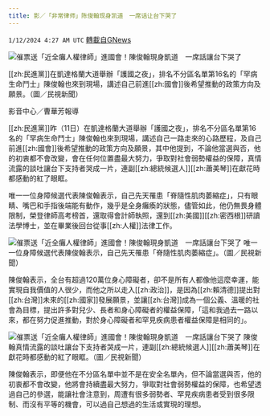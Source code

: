 ```yaml
---
title: 影／「非常律师」陈俊翰现身凯道　一席话让台下哭了
---
```

`1/12/2024 4:27 AM UTC` [轉載自GNews](https://gnews.org/articles/2211090)

![催票送「近全癱人權律師」進國會！陳俊翰現身凱道　一席話讓台下哭了](https://cdn.ftvnews.com.tw/manasystem/FileData/News/75a981e4-76bb-4b64-b0ad-9c5b611e9ad5.jpg "催票送「近全癱人權律師」進國會！陳俊翰現身凱道　一席話讓台下哭了")

[[zh:民進黨]]在凱達格蘭大道舉辦「護國之夜」，排名不分區名單第16名的「罕病生命鬥士」陳俊翰也來到現場，講述自己前進[[zh:國會]]後希望推動的政策方向及願景。（圖／民視新聞）

影音中心／曹華芳報導

[[zh:民進黨]]昨（11日）在凱達格蘭大道舉辦「護國之夜」，排名不分區名單第16名的「罕病生命鬥士」陳俊翰也來到現場，講述自己一路走來的心路歷程，及自己前進[[zh:國會]]後希望推動的政策方向及願景，其中他提到，不論他當選與否，他的初衷都不會改變，會在任何位置盡最大努力，爭取對社會弱勢權益的保障，真情流露的談吐讓台下支持者哭成一片，連副[[zh:總統候選人]][[zh:蕭美琴]]在獻花時都感動的紅了眼眶。

唯一一位身障候選代表陳俊翰表示，自己先天罹患「脊隨性肌肉萎縮症」，只有眼睛、嘴巴和手指後端能有動作，幾乎是全身癱瘓的狀態，儘管如此，他仍無畏身體限制，榮登律師高考榜首，還取得會計師執照，還到[[zh:美國]][[zh:密西根]]研讀法學博士，並在畢業後回台從事[[zh:人權]]法律工作。

![催票送「近全癱人權律師」進國會！陳俊翰現身凱道　一席話讓台下哭了](https://cdn.ftvnews.com.tw/summernotefiles/News/5e697736-d221-42bd-8db6-c7bc6d766eea.jpg "催票送「近全癱人權律師」進國會！陳俊翰現身凱道　一席話讓台下哭了") 唯一一位身障候選代表陳俊翰表示，自己先天罹患「脊隨性肌肉萎縮症」。（圖／民視新聞）

陳俊翰表示，全台有超過120萬位身心障礙者，卻不是所有人都像他這麼幸運，能實現自我價值的人很少，而他之所以走入[[zh:政治]]，是因為[[zh:賴清德]]提出對[[zh:台灣]]未來的[[zh:國家]]發展願景，並讓[[zh:台灣]]成為一個公義、溫暖的社會為目標，提出許多對兒少、長者和身心障礙者的權益保障，「這和我過去一路以來，都在努力促進推動，對於身心障礙者和罕見疾病患者權益保障是相同的」。

![催票送「近全癱人權律師」進國會！陳俊翰現身凱道　一席話讓台下哭了](https://cdn.ftvnews.com.tw/summernotefiles/News/b1cf6062-f5ac-468d-85a0-737df134c0f1.jpg "催票送「近全癱人權律師」進國會！陳俊翰現身凱道　一席話讓台下哭了") 陳俊翰真情流露的談吐讓台下支持者哭成一片，連副[[zh:總統候選人]][[zh:蕭美琴]]在獻花時都感動的紅了眼眶。（圖／民視新聞）

陳俊翰表示，即便他在不分區名單中並不是在安全名單內，但不論當選與否，他的初衷都不會改變，他將會持續盡最大努力，爭取對社會弱勢權益的保障，也希望透過自己的參選，能讓社會注意到，周遭有很多弱勢者、罕見疾病患者受到很多限制、而沒有平等的機會，可以過自己想過的生活或實現的理想。
